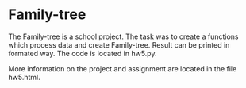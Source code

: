 # Family-tree

The Family-tree is a school project. The task was to create a functions which process data and create Family-tree. Result can be printed in formated way. The code is located in hw5.py.

More information on the project and assignment are located in the file hw5.html.
